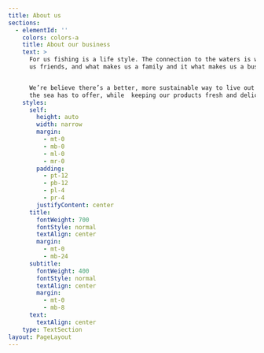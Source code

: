 ```yaml
---
title: About us
sections:
  - elementId: ''
    colors: colors-a
    title: About our business
    text: >
      For us fishing is a life style. The connection to the waters is what makes
      us friends, and what makes us a family and it what makes us a business. 


      We’re believe there’s a better, more sustainable way to live out of what
      the sea has to offer, while  keeping our products fresh and delicious. 
    styles:
      self:
        height: auto
        width: narrow
        margin:
          - mt-0
          - mb-0
          - ml-0
          - mr-0
        padding:
          - pt-12
          - pb-12
          - pl-4
          - pr-4
        justifyContent: center
      title:
        fontWeight: 700
        fontStyle: normal
        textAlign: center
        margin:
          - mt-0
          - mb-24
      subtitle:
        fontWeight: 400
        fontStyle: normal
        textAlign: center
        margin:
          - mt-0
          - mb-8
      text:
        textAlign: center
    type: TextSection
layout: PageLayout
---
```

